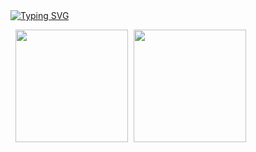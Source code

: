 <div align="left">
      <a href="https://git.io/typing-svg"><img src="https://readme-typing-svg.demolab.com?font=Fira+Code&pause=1000&color=FFF&width=435&lines=welcome!!!+this+is+ligia+akemi+%3A)" alt="Typing SVG" /></a>
</div>

<pre> <img height="180px" src="https://github-readme-stats.vercel.app/api/top-langs/?username=limiyama&layout=compact&langs_count=8&theme=dracula&hide_border=true"/> <img height="180px" src="https://github-readme-stats.vercel.app/api?username=limiyama&theme=dracula&hide_border=true&include_all_commits=false&count_private=false"/></pre>


</div>
